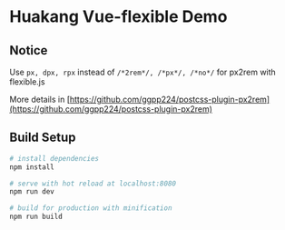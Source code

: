 # Huakang Vue-flexible Demo

## Notice

Use ```px, dpx, rpx``` instead of ```/*2rem*/, /*px*/, /*no*/``` for px2rem with flexible.js

More details in [https://github.com/ggpp224/postcss-plugin-px2rem](https://github.com/ggpp224/postcss-plugin-px2rem)

## Build Setup

``` bash
# install dependencies
npm install

# serve with hot reload at localhost:8080
npm run dev

# build for production with minification
npm run build
```
